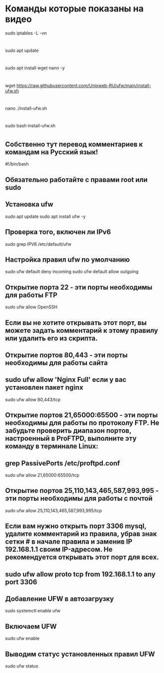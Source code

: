 # Команды которые показаны на видео
sudo iptables -L -vn
#
sudo apt update
#
sudo apt install wget nano -y
#
wget https://raw.githubusercontent.com/Unixweb-RU/ufw/main/install-ufw.sh
#
nano ./install-ufw.sh
#
sudo bash install-ufw.sh
#
## Собственно тут перевод комментариев к командам на Русский язык! 
#!/bin/bash
## Обязательно работайте с правами root или sudo
## Установка ufw
sudo apt update
sudo apt install ufw -y
## Проверка того, включен ли IPv6
sudo grep IPV6 /etc/default/ufw
## Настройка правил ufw по умолчанию
sudo ufw default deny incoming
sudo ufw default allow outgoing
## Открытие порта 22 - эти порты необходимы для работы FTP
sudo ufw allow OpenSSH
## Если вы не хотите открывать этот порт, вы можете задать комментарий к этому правилу или удалить его из скрипта.
## Открытие портов 80,443 - эти порты необходимы для работы сайта
## sudo ufw allow 'Nginx Full' если у вас установлен пакет nginx
sudo ufw allow 80,443/tcp
## Открытие портов 21,65000:65500 - эти порты необходимы для работы по протоколу FTP. Не забудьте проверить диапазон портов, настроенный в ProFTPD, выполните эту команду в терминале Linux:
## grep PassivePorts /etc/proftpd.conf
sudo ufw allow 21,65000:65500/tcp
## Открытие портов 25,110,143,465,587,993,995 - эти порты необходимы для работы с почтой
sudo ufw allow 25,110,143,465,587,993,995/tcp
## 
## Если вам нужно открыть порт 3306 mysql, удалите комментарий из правила, убрав знак сетки # в начале правила и заменив IP 192.168.1.1 своим IP-адресом. Не рекомендуется открывать этот порт для всех.
## sudo ufw allow proto tcp from 192.168.1.1 to any port 3306
## Добавление UFW в автозагрузку
sudo systemctl enable ufw
## Включаем UFW
sudo ufw enable
## Выводим статус установленных правил UFW
sudo ufw status

